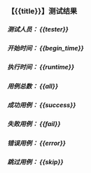 ### 【{{title}}】测试结果
  ##### 测试人员： {{tester}}
  ##### 开始时间： {{begin_time}}
  ##### 执行时间： {{runtime}} 
  ##### 用例总数： {{all}}
  ##### 成功用例： {{success}}
  ##### 失败用例： {{fail}}
  ##### 错误用例： {{error}}
  ##### 跳过用例： {{skip}}